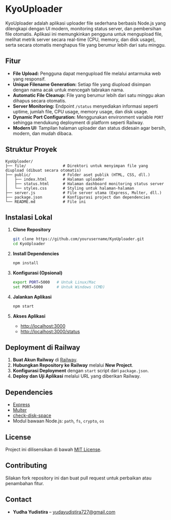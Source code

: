 # KyoUploader

KyoUploader adalah aplikasi uploader file sederhana berbasis Node.js yang dilengkapi dengan UI modern, monitoring status server, dan pembersihan file otomatis. Aplikasi ini memungkinkan pengguna untuk mengupload file, melihat metrik server secara real-time (CPU, memory, dan disk usage), serta secara otomatis menghapus file yang berumur lebih dari satu minggu.

## Fitur

- **File Upload:** Pengguna dapat mengupload file melalui antarmuka web yang responsif.
- **Unique Filename Generation:** Setiap file yang diupload disimpan dengan nama acak untuk mencegah tabrakan nama.
- **Automatic File Cleanup:** File yang berumur lebih dari satu minggu akan dihapus secara otomatis.
- **Server Monitoring:** Endpoint `/status` menyediakan informasi seperti uptime, jumlah file, CPU usage, memory usage, dan disk usage.
- **Dynamic Port Configuration:** Menggunakan environment variable `PORT` sehingga mendukung deployment di platform seperti Railway.
- **Modern UI:** Tampilan halaman uploader dan status didesain agar bersih, modern, dan mudah dibaca.

## Struktur Proyek

```
KyoUploader/
├── file/                # Direktori untuk menyimpan file yang diupload (dibuat secara otomatis)
├── public/              # Folder aset publik (HTML, CSS, dll.)
│   ├── index.html       # Halaman uploader
│   ├── status.html      # Halaman dashboard monitoring status server
│   └── styles.css       # Styling untuk halaman-halaman
├── server.js            # File server utama (Express, Multer, dll.)
├── package.json         # Konfigurasi project dan dependencies
└── README.md            # File ini
```

## Instalasi Lokal

1. **Clone Repository**
   ```bash
   git clone https://github.com/yourusername/KyoUploader.git
   cd KyoUploader
   ```

2. **Install Dependencies**
   ```bash
   npm install
   ```

3. **Konfigurasi (Opsional)**
   ```bash
   export PORT=5000   # Untuk Linux/Mac
   set PORT=5000      # Untuk Windows (CMD)
   ```

4. **Jalankan Aplikasi**
   ```bash
   npm start
   ```

5. **Akses Aplikasi**
   - [http://localhost:3000](http://localhost:3000)
   - [http://localhost:3000/status](http://localhost:3000/status)

## Deployment di Railway

1. **Buat Akun Railway** di [Railway](https://railway.app/).
2. **Hubungkan Repository ke Railway** melalui **New Project**.
3. **Konfigurasi Deployment** dengan `start` script dari `package.json`.
4. **Deploy dan Uji Aplikasi** melalui URL yang diberikan Railway.

## Dependencies

- [Express](https://expressjs.com/)
- [Multer](https://github.com/expressjs/multer)
- [check-disk-space](https://www.npmjs.com/package/check-disk-space)
- Modul bawaan Node.js: `path`, `fs`, `crypto`, `os`

## License

Project ini dilisensikan di bawah [MIT License](LICENSE).

## Contributing

Silakan fork repository ini dan buat pull request untuk perbaikan atau penambahan fitur.

## Contact

- **Yudha Yudistira** – [yudayudistira727@gmail.com](mailto:yudayudistira727@gmail.com)


